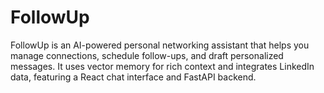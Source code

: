 # FollowUp
FollowUp is an AI-powered personal networking assistant that helps you manage connections, schedule follow-ups, and draft personalized messages. It uses vector memory for rich context and integrates LinkedIn data, featuring a React chat interface and FastAPI backend.
